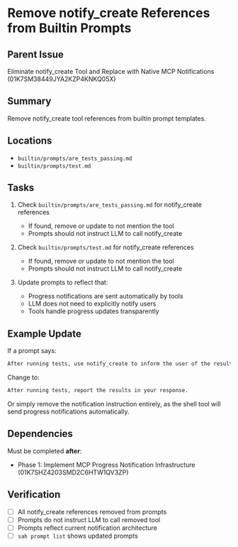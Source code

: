 # Remove notify_create References from Builtin Prompts

## Parent Issue
Eliminate notify_create Tool and Replace with Native MCP Notifications (01K7SM38449JYA2KZP4KNKQ05X)

## Summary
Remove notify_create tool references from builtin prompt templates.

## Locations
- `builtin/prompts/are_tests_passing.md`
- `builtin/prompts/test.md`

## Tasks

1. Check `builtin/prompts/are_tests_passing.md` for notify_create references
   - If found, remove or update to not mention the tool
   - Prompts should not instruct LLM to call notify_create

2. Check `builtin/prompts/test.md` for notify_create references
   - If found, remove or update to not mention the tool
   - Prompts should not instruct LLM to call notify_create

3. Update prompts to reflect that:
   - Progress notifications are sent automatically by tools
   - LLM does not need to explicitly notify users
   - Tools handle progress updates transparently

## Example Update

If a prompt says:
```markdown
After running tests, use notify_create to inform the user of the results.
```

Change to:
```markdown
After running tests, report the results in your response.
```

Or simply remove the notification instruction entirely, as the shell tool will send progress notifications automatically.

## Dependencies

Must be completed **after**:
- Phase 1: Implement MCP Progress Notification Infrastructure (01K7SHZ4203SMD2C6HTW1QV3ZP)

## Verification

- [ ] All notify_create references removed from prompts
- [ ] Prompts do not instruct LLM to call removed tool
- [ ] Prompts reflect current notification architecture
- [ ] `sah prompt list` shows updated prompts
